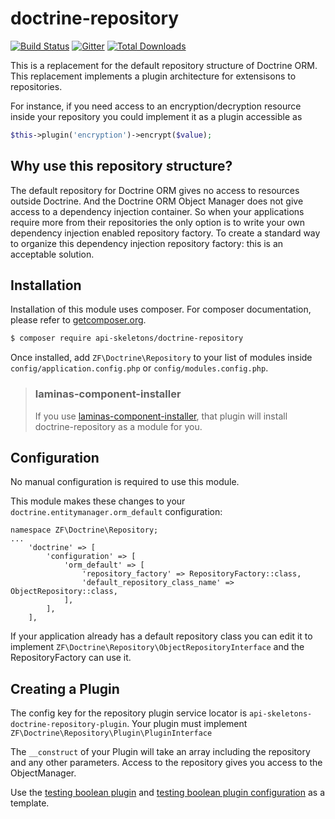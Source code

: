 doctrine-repository
======================

[![Build Status](https://travis-ci.org/API-Skeletons/doctrine-repository.svg?branch=master)](https://travis-ci.org/API-Skeletons/doctrine-repository)
[![Gitter](https://badges.gitter.im/api-skeletons/open-source.svg)](https://gitter.im/api-skeletons/open-source)
[![Total Downloads](https://poser.pugx.org/api-skeletons/doctrine-repository/downloads)](https://packagist.org/packages/api-skeletons/doctrine-repository)

This is a replacement for the default repository structure of
Doctrine ORM.  This replacement implements a plugin architecture
for extensisons to repositories.

For instance, if you need access to an encryption/decryption resource
inside your repository you could implement it as a plugin accessible as

```php
$this->plugin('encryption')->encrypt($value);
```


Why use this repository structure?
----------------------------------

The default repository for Doctrine ORM gives no access to resources
outside Doctrine.  And the Doctrine ORM Object Manager does not give
access to a dependency injection container.  So when your applications
require more from their repositories the only option is to write your
own dependency injection enabled repository factory.  To create a standard
way to organize this dependency injection repository factory: this is
an acceptable solution.


Installation
------------

Installation of this module uses composer. For composer documentation, please refer to
[getcomposer.org](http://getcomposer.org/).

```bash
$ composer require api-skeletons/doctrine-repository
```

Once installed, add `ZF\Doctrine\Repository` to your list of modules inside
`config/application.config.php` or `config/modules.config.php`.

> ### laminas-component-installer
>
> If you use [laminas-component-installer](https://github.com/laminas/laminas-component-installer),
> that plugin will install doctrine-repository as a module for you.


Configuration
-------------

No manual configuration is required to use this module.

This module makes these changes to your
`doctrine.entitymanager.orm_default` configuration:

```
namespace ZF\Doctrine\Repository;
...
    'doctrine' => [
        'configuration' => [
            'orm_default' => [
                'repository_factory' => RepositoryFactory::class,
                'default_repository_class_name' => ObjectRepository::class,
            ],
        ],
    ],
```

If your application already has a default repository class you can edit it to implement
`ZF\Doctrine\Repository\ObjectRepositoryInterface` and the RepositoryFactory can use it.


Creating a Plugin
-----------------

The config key for the repository plugin service locator is `api-skeletons-doctrine-repository-plugin`.
Your plugin must implement `ZF\Doctrine\Repository\Plugin\PluginInterface`

The `__construct` of your Plugin will take an array including the repository and any other parameters.
Access to the repository gives you access to the ObjectManager.

Use the
[testing boolean plugin](https://github.com/API-Skeletons/doctrine-repository/blob/master/test/asset/module/Doctrine/src/Plugin/BooleanPlugin.php)
and [testing boolean plugin configuration](https://github.com/API-Skeletons/doctrine-repository/blob/master/test/asset/module/Doctrine/config/module.config.php)
as a template.

